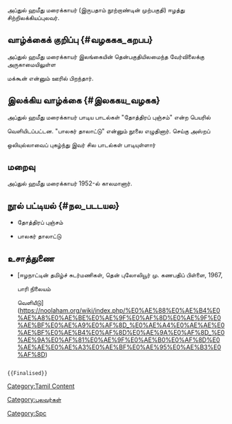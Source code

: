 அப்துல் ஹமீது மரைக்காயர் (இருபதாம் நூற்றாண்டின் முற்பகுதி) ஈழத்து சிற்றிலக்கியப்புலவர்.

## வாழ்க்கைக் குறிப்பு {#வழககக_கறபப}

அப்துல் ஹமீது மரைக்காயர் இலங்கையின் தென்பகுதியிலமைந்த வேர்விலைக்கு அருகாமையிலுள்ள
மக்கூன் என்னும் ஊரில் பிறந்தார்.

## இலக்கிய வாழ்க்கை {#இலககய_வழகக}

அப்துல் ஹமீது மரைக்காயர் பாடிய பாடல்கள் \"தோத்திரப் புஞ்சம்\" என்ற பெயரில்
வெளியிடப்பட்டன. \"பாலகர் தாலாட்டு\" என்னும் நூலை எழுதினார். செய்கு அஸ்றப்
ஒலியுல்லாவைப் புகழ்ந்து இவர் சில பாடல்கள் பாடியுள்ளார்

## மறைவு

அப்துல் ஹமீது மரைக்காயர் 1952-ல் காலமானார்.

## நூல் பட்டியல் {#நல_படடயல}

-   தோத்திரப் புஞ்சம்
-   பாலகர் தாலாட்டு

## உசாத்துணை

-   [ஈழநாட்டின் தமிழ்ச் சுடர்மணிகள், தென் புலோலியூர் மு. கணபதிப் பிள்ளை, 1967,
    பாரி நிலையம்
    வெளியீடு](https://noolaham.org/wiki/index.php/%E0%AE%88%E0%AE%B4%E0%AE%A8%E0%AE%BE%E0%AE%9F%E0%AF%8D%E0%AE%9F%E0%AE%BF%E0%AE%A9%E0%AF%8D_%E0%AE%A4%E0%AE%AE%E0%AE%BF%E0%AE%B4%E0%AF%8D%E0%AE%9A%E0%AF%8D_%E0%AE%9A%E0%AF%81%E0%AE%9F%E0%AE%B0%E0%AF%8D%E0%AE%AE%E0%AE%A3%E0%AE%BF%E0%AE%95%E0%AE%B3%E0%AF%8D)

```{=mediawiki}
{{Finalised}}
```
[Category:Tamil Content](Category:Tamil_Content "wikilink")
[Category:புலவர்கள்](Category:புலவர்கள் "wikilink")
[Category:Spc](Category:Spc "wikilink")
